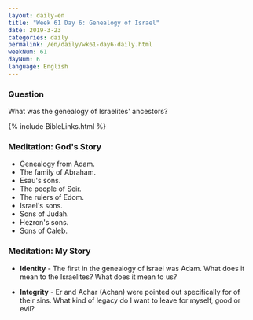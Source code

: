 ```yaml
---
layout: daily-en
title: "Week 61 Day 6: Genealogy of Israel"
date: 2019-3-23 
categories: daily
permalink: /en/daily/wk61-day6-daily.html
weekNum: 61
dayNum: 6
language: English
---
```


### Question     
What was the genealogy of Israelites' ancestors?

{% include BibleLinks.html %} 

### Meditation: God's Story   
+ Genealogy from Adam.  
+ The family of Abraham.  
+ Esau's sons.  
+ The people of Seir.  
+ The rulers of Edom.  
+ Israel's sons.  
+ Sons of Judah.  
+ Hezron's sons.   
+ Sons of Caleb.  

### Meditation: My Story   
+ **Identity** - The first in the genealogy of Israel was Adam. What does it mean to the Israelites? What does it mean to us? 

+ **Integrity** - Er and Achar (Achan) were pointed out specifically for of their sins. What kind of legacy do I want to leave for myself, good or evil? 
